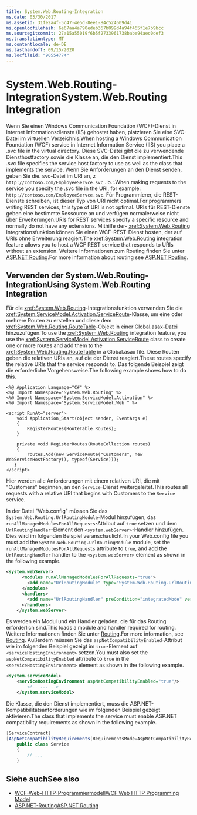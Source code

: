 ```yaml
---
title: System.Web.Routing-Integration
ms.date: 03/30/2017
ms.assetid: 31fe2a4f-5c47-4e5d-8ee1-84c524609d41
ms.openlocfilehash: 6e67aa4a790edeb367b099d4a94f465f1e7b9bcc
ms.sourcegitcommit: 27a15a55019f6b5f2733961738babe94aec0def3
ms.translationtype: MT
ms.contentlocale: de-DE
ms.lasthandoff: 09/15/2020
ms.locfileid: "90554774"
---
```

# <a name="systemwebrouting-integration"></a><span data-ttu-id="507ba-102">System.Web.Routing-Integration</span><span class="sxs-lookup"><span data-stu-id="507ba-102">System.Web.Routing Integration</span></span>
<span data-ttu-id="507ba-103">Wenn Sie einen Windows Communication Foundation (WCF)-Dienst in Internet Informationsdienste (IIS) gehostet haben, platzieren Sie eine SVC-Datei im virtuellen Verzeichnis.</span><span class="sxs-lookup"><span data-stu-id="507ba-103">When hosting a Windows Communication Foundation (WCF) service in Internet Information Service (IIS) you place a .svc file in the virtual directory.</span></span> <span data-ttu-id="507ba-104">Diese SVC-Datei gibt die zu verwendende Diensthostfactory sowie die Klasse an, die den Dienst implementiert.</span><span class="sxs-lookup"><span data-stu-id="507ba-104">This .svc file specifies the service host factory to use as well as the class that implements the service.</span></span> <span data-ttu-id="507ba-105">Wenn Sie Anforderungen an den Dienst senden, geben Sie die. svc-Datei im URI an, z `http://contoso.com/EmployeeServce.svc` . b.:.</span><span class="sxs-lookup"><span data-stu-id="507ba-105">When making requests to the service you specify the .svc file in the URI, for example: `http://contoso.com/EmployeeServce.svc`.</span></span> <span data-ttu-id="507ba-106">Für Programmierer, die REST-Dienste schreiben, ist dieser Typ von URI nicht optimal.</span><span class="sxs-lookup"><span data-stu-id="507ba-106">For programmers writing REST services, this type of URI is not optimal.</span></span> <span data-ttu-id="507ba-107">URIs für REST-Dienste geben eine bestimmte Ressource an und verfügen normalerweise nicht über Erweiterungen.</span><span class="sxs-lookup"><span data-stu-id="507ba-107">URIs for REST services specify a specific resource and normally do not have any extensions.</span></span> <span data-ttu-id="507ba-108">Mithilfe der- <xref:System.Web.Routing> Integrationsfunktion können Sie einen WCF-REST-Dienst hosten, der auf URIs ohne Erweiterung reagiert.</span><span class="sxs-lookup"><span data-stu-id="507ba-108">The <xref:System.Web.Routing> integration feature allows you to host a WCF REST service that responds to URIs without an extension.</span></span> <span data-ttu-id="507ba-109">Weitere Informationen zum Routing finden Sie unter [ASP.NET Routing](/previous-versions/aspnet/cc668201(v=vs.100)).</span><span class="sxs-lookup"><span data-stu-id="507ba-109">For more information about routing see [ASP.NET Routing](/previous-versions/aspnet/cc668201(v=vs.100)).</span></span>  
  
## <a name="using-systemwebrouting-integration"></a><span data-ttu-id="507ba-110">Verwenden der System.Web.Routing-Integration</span><span class="sxs-lookup"><span data-stu-id="507ba-110">Using System.Web.Routing Integration</span></span>  
 <span data-ttu-id="507ba-111">Für die <xref:System.Web.Routing>-Integrationsfunktion verwenden Sie die <xref:System.ServiceModel.Activation.ServiceRoute>-Klasse, um eine oder mehrere Routen zu erstellen und diese dem <xref:System.Web.Routing.RouteTable>-Objekt in einer Global.asax-Datei hinzuzufügen.</span><span class="sxs-lookup"><span data-stu-id="507ba-111">To use the <xref:System.Web.Routing> integration feature, you use the <xref:System.ServiceModel.Activation.ServiceRoute> class to create one or more routes and add them to the <xref:System.Web.Routing.RouteTable> in a Global.asax file.</span></span> <span data-ttu-id="507ba-112">Diese Routen geben die relativen URIs an, auf die der Dienst reagiert.</span><span class="sxs-lookup"><span data-stu-id="507ba-112">These routes specify the relative URIs that the service responds to.</span></span> <span data-ttu-id="507ba-113">Das folgende Beispiel zeigt die erforderliche Vorgehensweise.</span><span class="sxs-lookup"><span data-stu-id="507ba-113">The following example shows how to do this.</span></span>  
  
```aspx-csharp  
<%@ Application Language="C#" %>  
<%@ Import Namespace="System.Web.Routing" %>  
<%@ Import Namespace="System.ServiceModel.Activation" %>  
<%@ Import Namespace="System.ServiceModel.Web " %>  
  
<script RunAt="server">  
    void Application_Start(object sender, EventArgs e)  
    {  
        RegisterRoutes(RouteTable.Routes);  
    }  
  
    private void RegisterRoutes(RouteCollection routes)  
    {  
        routes.Add(new ServiceRoute("Customers", new WebServiceHostFactory(), typeof(Service)));
   }  
</script>  
```  
  
 <span data-ttu-id="507ba-114">Hier werden alle Anforderungen mit einem relativen URI, die mit "Customers" beginnen, an den `Service`-Dienst weitergeleitet.</span><span class="sxs-lookup"><span data-stu-id="507ba-114">This routes all requests with a relative URI that begins with Customers to the `Service` service.</span></span>  
  
 <span data-ttu-id="507ba-115">In der Datei "Web.config" müssen Sie das `System.Web.Routing.UrlRoutingModule`-Modul hinzufügen, das `runAllManagedModulesForAllRequests`-Attribut auf `true` setzen und dem `UrlRoutingHandler`-Element den `<system.webServer>`-Handler hinzufügen. Dies wird im folgenden Beispiel veranschaulicht.</span><span class="sxs-lookup"><span data-stu-id="507ba-115">In your Web.config file you must add the `System.Web.Routing.UrlRoutingModule` module, set the `runAllManagedModulesForAllRequests` attribute to `true`, and add the `UrlRoutingHandler` handler to the `<system.webServer>` element as shown in the following example.</span></span>  
  
```xml  
<system.webServer>  
      <modules runAllManagedModulesForAllRequests="true">  
        <add name="UrlRoutingModule" type="System.Web.Routing.UrlRoutingModule, System.Web, Version=4.0.0.0, Culture=neutral, PublicKeyToken=b03f5f7f11d50a3a" />  
      </modules>  
      <handlers>  
        <add name="UrlRoutingHandler" preCondition="integratedMode" verb="*" path="UrlRouting.axd"/>  
      </handlers>  
    </system.webServer>  
```  
  
 <span data-ttu-id="507ba-116">Es werden ein Modul und ein Handler geladen, die für das Routing erforderlich sind.</span><span class="sxs-lookup"><span data-stu-id="507ba-116">This loads a module and handler required for routing.</span></span> <span data-ttu-id="507ba-117">Weitere Informationen finden Sie unter [Routing](routing.md).</span><span class="sxs-lookup"><span data-stu-id="507ba-117">For more information, see [Routing](routing.md).</span></span> <span data-ttu-id="507ba-118">Außerdem müssen Sie das `aspNetCompatibilityEnabled`-Attribut wie im folgenden Beispiel gezeigt im `true`-Element auf `<serviceHostingEnvironment>` setzen.</span><span class="sxs-lookup"><span data-stu-id="507ba-118">You must also set the `aspNetCompatibilityEnabled` attribute to `true` in the `<serviceHostingEnvironment>` element as shown in the following example.</span></span>  
  
```xml  
<system.serviceModel>  
    <serviceHostingEnvironment aspNetCompatibilityEnabled="true"/>  
        <!-- ... -->  
    </system.serviceModel>  
```  
  
 <span data-ttu-id="507ba-119">Die Klasse, die den Dienst implementiert, muss die ASP.NET-Kompatibilitätsanforderungen wie im folgenden Beispiel gezeigt aktivieren.</span><span class="sxs-lookup"><span data-stu-id="507ba-119">The class that implements the service must enable ASP.NET compatibility requirements as shown in the following example.</span></span>  
  
```csharp
[ServiceContract]  
[AspNetCompatibilityRequirements(RequirementsMode=AspNetCompatibilityRequirementsMode.Allowed)]  
    public class Service  
    {  
        // ...  
    }  
```  
  
## <a name="see-also"></a><span data-ttu-id="507ba-120">Siehe auch</span><span class="sxs-lookup"><span data-stu-id="507ba-120">See also</span></span>

- [<span data-ttu-id="507ba-121">WCF-Web-HTTP-Programmiermodell</span><span class="sxs-lookup"><span data-stu-id="507ba-121">WCF Web HTTP Programming Model</span></span>](wcf-web-http-programming-model.md)
- <span data-ttu-id="507ba-122">[ASP.NET-Routing](/previous-versions/aspnet/cc668201(v=vs.100))</span><span class="sxs-lookup"><span data-stu-id="507ba-122">[ASP.NET Routing](/previous-versions/aspnet/cc668201(v=vs.100))</span></span>
